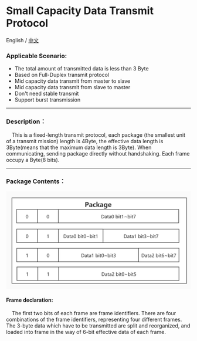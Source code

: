 # Small Capacity Data Transmit Protocol

English / [中文](https://github.com/ZhuYanzhen1/CDTP/blob/master/sdtp/README_CN.md)

### Applicable Scenario:

+ The total amount of transmitted data is less than 3 Byte
+ Based on Full-Duplex transmit protocol
+ Mid capacity data transmit from master to slave
+ Mid capacity data transmit from slave to master
+ Don't need  stable transmit
+ Support burst transmission

***

### Description：

&nbsp;&nbsp;&nbsp;&nbsp;This is a fixed-length transmit protocol, each package (the smallest unit of a transmit mission) length is 4Byte, the effective data length is 3Byte(means that the maximum data length is 3Byte). When communicating, sending package directly without handshaking. Each frame occupy a Byte(8 bits).

***

### Package Contents：

![PID_Frame](https://raw.githubusercontent.com/ZhuYanzhen1/CDTP/master/image/Package%20Content_s.jpg)

#### Frame declaration:

&nbsp;&nbsp;&nbsp;&nbsp;The first two bits of each frame are frame identifiers. There are four combinations of the frame identifiers, representing four different frames. The 3-byte data which have to be transmitted are split and reorganized, and loaded into frame in the way of 6-bit effective data of each frame.
